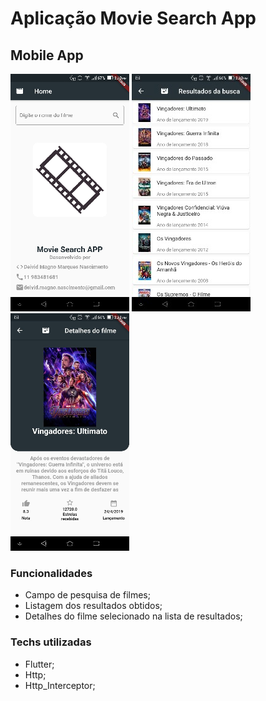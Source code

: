 # Aplicação Movie Search App




## Mobile App

![](https://github.com/Deivid1071/moovieappflutter/blob/master/telas/telahome.png?raw=true)
![](https://github.com/Deivid1071/moovieappflutter/blob/master/telas/telalista.jpg?raw=true)
![](https://github.com/Deivid1071/moovieappflutter/blob/master/telas/teladetalhes.png?raw=true)


### Funcionalidades
* Campo de pesquisa de filmes;
* Listagem dos resultados obtidos;
* Detalhes do filme selecionado na lista de resultados;

### Techs utilizadas

* Flutter;
* Http;
* Http_Interceptor;


